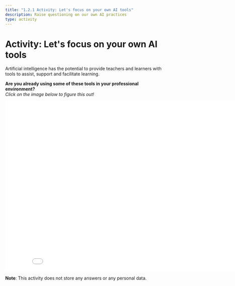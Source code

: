 ```yaml
---
title: "1.2.1 Activity: Let's focus on your own AI tools"
description: Raise questioning on our own AI practices
type: activity
---
```


# Activity: Let's focus on your own AI tools

Artificial intelligence has the potential to provide teachers and learners with tools to assist, support and facilitate learning.

**Are you already using some of these tools in your professional environment?**  
_Click on the image below to figure this out!_

<center><iframe width="860" height="540" src="2-1-3-Quiz-definition-of-ai/2-1-3-Quiz-5-big-ideas-in-AI.html" frameborder="0" allowfullscreen></iframe></center>

**Note**: This activity does not store any answers or any personal data.
